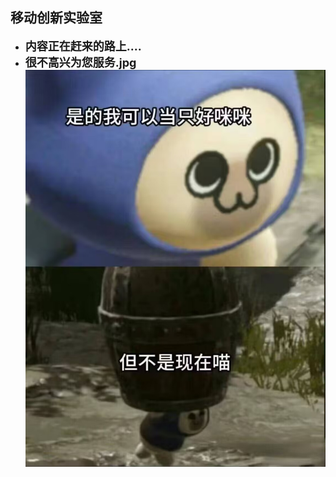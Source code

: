 ## 移动创新实验室
- **<span style="font-size: 18px;">内容正在赶来的路上....</span>**
- **<span style="font-size: 18px;">很不高兴为您服务.jpg</span>**
![老大我是好喵](./assets/老大我是好喵.jpg)